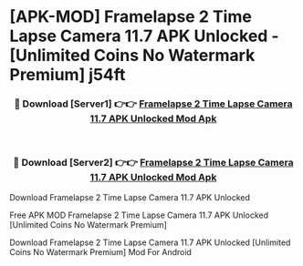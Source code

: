 # [APK-MOD] Framelapse 2 Time Lapse Camera 11.7 APK Unlocked - [Unlimited Coins No Watermark Premium] j54ft



<div align="center">
<h3>🔴 Download [Server1] 👉👉 <a href="https://momento.my/?title=Framelapse_2_Time_Lapse_Camera_11.7_APK_Unlocked">Framelapse 2 Time Lapse Camera 11.7 APK Unlocked Mod Apk</a></h3><br>

<h3>🔴 Download [Server2] 👉👉 <a href="https://momento.my/?title=Framelapse_2_Time_Lapse_Camera_11.7_APK_Unlocked">Framelapse 2 Time Lapse Camera 11.7 APK Unlocked Mod Apk</a></h3>
</div>



Download Framelapse 2 Time Lapse Camera 11.7 APK Unlocked 

Free APK MOD Framelapse 2 Time Lapse Camera 11.7 APK Unlocked [Unlimited Coins No Watermark Premium]

Download Framelapse 2 Time Lapse Camera 11.7 APK Unlocked [Unlimited Coins No Watermark Premium] Mod For Android
